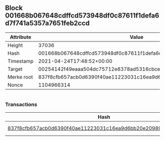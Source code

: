 ## Block 001668b067648cdffcd573948df0c87611f1defa6d7f741a5357a7651feb2ccd

Attribute | Value
--- | ---
Height | 37036
Hash | 001668b067648cdffcd573948df0c87611f1defa6d7f741a5357a7651feb2ccd
Timestamp | 2021-04-24T17:48:52+00:00
Target | 00254142f49eaaa504dc75712e8378ad5316cbcead634704b3734b6271167cc4
Merke root | 837f8cfb657acb0d6390f40ae11223031c16ea9d6bb20e20989a2f94d01cb622
Nonce | 1104966314

```

```

### Transactions

Hash | Amount
--- | ---
[837f8cfb657acb0d6390f40ae11223031c16ea9d6bb20e20989a2f94d01cb622](837f8cfb657acb0d6390f40ae11223031c16ea9d6bb20e20989a2f94d01cb622.md) | 10.00000000 SKEPTI 
